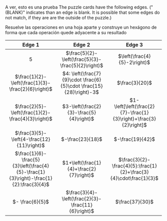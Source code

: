 A ver, esto es una prueba
The puzzle cards have the following edges.  ("(BLANK)" indicates than
an edge is blank.  It is possible that some edges do not match, if
they are are the outside of the puzzle.)

Resuelve las operaciones en una hoja aparte y construye un hexágono de forma que cada operación quede adyacente a su resultado

| Edge 1 | Edge 2 | Edge 3 |
|:------:|:------:|:------:|
| $5$ | $\frac{5}{2}-\left(\frac{5}{3}-\frac{5}{2}\right)$ | $\left(\frac{4}{5}-2\right)$ |
| $\frac{1}{2}-\left(\frac{1}{3}-\frac{2}{6}\right)$ | $4: \left(\frac{7}{9}\cdot \frac{6}{5}\cdot \frac{15}{28}\right)-3$ | $\frac{3}{20}$ |
| $\frac{2}{5}-\left(\frac{1}{2}-\frac{4}{3}\right)$ | $3-\left(\frac{2}{3}-\frac{5}{4}\right)$ | $1-\left[\left(\frac{2}{7}-\frac{1}{3}\right)+\frac{3}{2}\right]$ |
| $\frac{3}{5}-\left(4-\frac{12}{11}\right)$ | $-\frac{23}{18}$ | $-\frac{19}{42}$ |
| $\frac{1}{6}-\frac{5}{3}\left(\frac{4}{5}-\frac{1}{3}\right)-\frac{1}{2}:\frac{3}{4}$ | $1+\left(\frac{1}{4}+\frac{2}{7}\right)$ | $\frac{3}{2}-\frac{4}{5}:\frac{1}{2}+\frac{3}{4}\cdot\frac{1}{3}$ |
| $- \frac{6}{5}$ | $\frac{3}{4}-\left(\frac{2}{3}-\frac{11}{6}\right)$ | $\frac{37}{30}$ |


